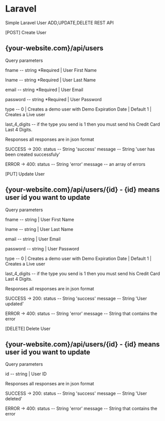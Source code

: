 # Laravel
Simple Laravel User ADD,UPDATE,DELETE REST API


[POST] Create User

{your-website.com}/api/users
--------------------------------------------------------------------------------------------------------
Query parameters

fname -- string *Required | User First Name

lname -- string *Required | User Last Name

email -- string *Required | User Email

password -- string *Required | User Password

type --  0 | Creates a demo user with Demo Expiration Date | Default
         1 | Creates a Live user

last_4_digits -- if the type you send is 1 then you must send his Credit Card Last 4 Digits.


Responses
all responses are in json format

SUCCESS -> 200:   status -- String 'success'
                  message -- String 'user has been created successfuly'
                 
ERROR -> 400:     status -- String 'error'
                  message -- an array of errors
         
         
         






[PUT] Update User

{your-website.com}/api/users/{id} - {id} means user id you want to update
--------------------------------------------------------------------------------------------------------
Query parameters

fname -- string | User First Name

lname -- string | User Last Name

email -- string | User Email

password -- string | User Password

type --  0 | Creates a demo user with Demo Expiration Date | Default
         1 | Creates a Live user

last_4_digits -- if the type you send is 1 then you must send his Credit Card Last 4 Digits.


Responses
all responses are in json format

SUCCESS -> 200:   status -- String 'success'
                  message -- String 'User updated'
                 
ERROR -> 400:     status -- String 'error'
                  message -- String that contains the error
                  
                  
                  
                  
                  
                  
[DELETE] Delete User

{your-website.com}/api/users/{id} - {id} means user id you want to update
--------------------------------------------------------------------------------------------------------
Query parameters

id -- string | User ID


Responses
all responses are in json format

SUCCESS -> 200:   status -- String 'success'
                  message -- String 'User deleted'
                 
ERROR -> 400:     status -- String 'error'
                  message -- String that contains the error
                  
                  
                  
